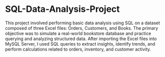 # SQL-Data-Analysis-Project
This project involved performing basic data analysis using SQL on a dataset composed of three Excel files: Orders, Customers, and Books. The primary objective was to simulate a real-world bookstore database and practice querying and analyzing structured data. After importing the Excel files into MySQL Server, I used SQL queries to extract insights, identify trends, and perform calculations related to orders, inventory, and customer activity.
